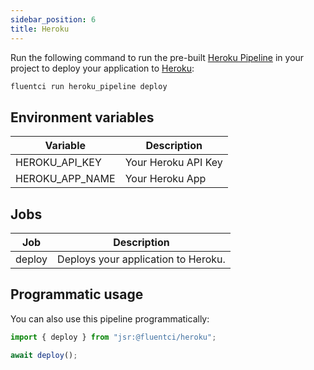 ```yaml
---
sidebar_position: 6
title: Heroku
---
```



Run the following command to run the pre-built [Heroku Pipeline](https://github.com/fluent-ci-templates/heroku-pipeline) in your project to deploy your application to [Heroku](https://www.heroku.com):

```bash
fluentci run heroku_pipeline deploy
```

## Environment variables

| Variable        | Description         |
|-----------------|---------------------|
| HEROKU_API_KEY  | Your Heroku API Key |
| HEROKU_APP_NAME | Your Heroku App     |

## Jobs

| Job     | Description                       |
|---------|-----------------------------------|
| deploy  | Deploys your application to Heroku. |

## Programmatic usage

You can also use this pipeline programmatically:

```typescript
import { deploy } from "jsr:@fluentci/heroku";

await deploy();
```
